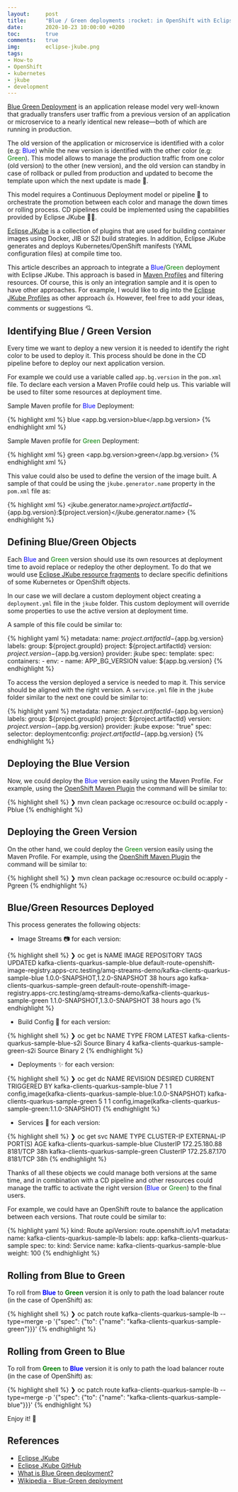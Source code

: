 ```yaml
---
layout:     post
title:      "Blue / Green deployments :rocket: in OpenShift with Eclipse JKube"
date:       2020-10-23 10:00:00 +0200
toc:        true
comments:   true
img:        eclipse-jkube.png
tags: 
- How-to 
- OpenShift
- kubernetes
- jkube
- development
---
```


[Blue Green Deployment](https://martinfowler.com/bliki/BlueGreenDeployment.html) is an application release
model very well-known that gradually transfers user traffic from a previous version of an application or microservice
to a nearly identical new release—both of which are running in production. 

The old version of the application or microservice is identified with a color (e.g: <span style="color:blue">Blue</span>)
while the new version is identified with the other color (e.g: <span style="color:green">Green</span>). This model
allows to manage the production traffic from one color (old version) to the other (new version), and the old
version can standby in case of rollback or pulled from production and updated to become the template upon
which the next update is made :dizzy:.

This model requires a Continuous Deployment model or pipeline :incoming_envelope: to orchestrate the promotion
between each color and manage the down times or rolling process. CD pipelines could be implemented using
the capabilities provided by Eclipse JKube :sparkler::bulb:.

[Eclipse JKube](https://www.eclipse.org/jkube/) is a collection of plugins that are used for building
container images using Docker, JIB or S2I build strategies. In addition, Eclipse JKube generates and
deploys Kubernetes/OpenShift manifests (YAML configuration files) at compile time too.

This article describes an approach to integrate a <span style="color:blue">Blue</span>/<span style="color:green">Green</span>
deployment with Eclipse JKube. This approach is based in
[Maven Profiles](https://maven.apache.org/guides/introduction/introduction-to-profiles.html)
and filtering resources. Of course, this is only an integration sample and it is open to
have other approaches. For example, I would like to dig into the 
[Eclipse JKube Profiles](https://www.eclipse.org/jkube/docs/kubernetes-maven-plugin#profiles) as other
approach :+1:. However, feel free to add your ideas, comments or suggestions :cupid:.

## Identifying Blue / Green Version

Every time we want to deploy a new version it is needed to identify the right color to be
used to deploy it. This process should be done in the CD pipeline before to deploy our
next application version.

For example we could use a variable called ```app.bg.version``` in the ```pom.xml``` file. To
declare each version a Maven Profile could help us. This variable will be used to filter some
resources at deployment time.

Sample Maven profile for <span style="color:blue">Blue</span> Deployment:

{% highlight xml %}
<profile>
    <id>blue</id>
    <properties>
        <app.bg.version>blue</app.bg.version>
    </properties>
</profile>
{% endhighlight xml %}

Sample Maven profile for <span style="color:green">Green</span> Deployment:

{% highlight xml %}
<profile>
    <id>green</id>
    <properties>
        <app.bg.version>green</app.bg.version>
    </properties>
</profile>
{% endhighlight xml %}

This value could also be used to define the version of the image built. A sample of that could
be using the ```jkube.generator.name``` property in the ```pom.xml``` file as:

{% highlight xml %}
<jkube.generator.name>${project.artifactId}-${app.bg.version}:${project.version}</jkube.generator.name>
{% endhighlight %}

## Defining Blue/Green Objects

Each <span style="color:blue">Blue</span> and <span style="color:green">Green</span> version should use its own
resources at deployment time to avoid replace or redeploy the other deployment. To do that we would use
[Eclipse JKube resource fragments](https://www.eclipse.org/jkube/docs/kubernetes-maven-plugin#_resource_fragments)
to declare specific definitions of some Kubernetes or OpenShift objects.

In our case we will declare a custom deployment object creating a ```deployment.yml``` file in
the ```jkube``` folder. This custom deployment will override some properties to use the
active version at deployment time.

A sample of this file could be similar to:

{% highlight yaml %}
metadata:
  name: ${project.artifactId}-${app.bg.version}
  labels:
    group: ${project.groupId}
    project: ${project.artifactId}
    version: ${project.version}-${app.bg.version}
    provider: jkube
spec:
  template:
    spec:
      containers:
        - env:
          - name: APP_BG_VERSION
            value: ${app.bg.version}
{% endhighlight %}

To access the version deployed a service is needed to map it. This service should be
aligned with the right version. A ```service.yml``` file in the ```jkube``` folder similar
to the next one could be similar to:

{% highlight yaml %}
metadata:
  name: ${project.artifactId}-${app.bg.version}
  labels:
    group: ${project.groupId}
    project: ${project.artifactId}
    version: ${project.version}-${app.bg.version}
    provider: jkube
    expose: "true"
spec:
  selector:
    deploymentconfig: ${project.artifactId}-${app.bg.version}
{% endhighlight %}

## Deploying the Blue Version

Now, we could deploy the <span style="color:blue">Blue</span> version easily using the Maven Profile.
For example, using the [OpenShift Maven Plugin](https://www.eclipse.org/jkube/docs/openshift-maven-plugin) the
command will be similar to:

{% highlight shell %}
❯ mvn clean package oc:resource oc:build oc:apply -Pblue
{% endhighlight %}

## Deploying the Green Version

On the other hand, we could deploy the <span style="color:green">Green</span> version easily using the Maven Profile. For
example, using the [OpenShift Maven Plugin](https://www.eclipse.org/jkube/docs/openshift-maven-plugin)
the command will be similar to:

{% highlight shell %}
❯ mvn clean package oc:resource oc:build oc:apply -Pgreen
{% endhighlight %}

## Blue/Green Resources Deployed

This process generates the following objects:

* Image Streams :camera: for each version:

{% highlight shell %}
❯ oc get is
NAME                                 IMAGE REPOSITORY                                                                                              TAGS                            UPDATED
kafka-clients-quarkus-sample-blue    default-route-openshift-image-registry.apps-crc.testing/amq-streams-demo/kafka-clients-quarkus-sample-blue    1.0.0-SNAPSHOT,1.2.0-SNAPSHOT   38 hours ago
kafka-clients-quarkus-sample-green   default-route-openshift-image-registry.apps-crc.testing/amq-streams-demo/kafka-clients-quarkus-sample-green   1.1.0-SNAPSHOT,1.3.0-SNAPSHOT   38 hours ago
{% endhighlight %}

* Build Config :construction_worker: for each version:

{% highlight shell %}
❯ oc get bc
NAME                                     TYPE     FROM     LATEST
kafka-clients-quarkus-sample-blue-s2i    Source   Binary   4
kafka-clients-quarkus-sample-green-s2i   Source   Binary   2
{% endhighlight %}

* Deployments :sparkles: for each version:

{% highlight shell %}
❯ oc get dc
NAME                                 REVISION   DESIRED   CURRENT   TRIGGERED BY
kafka-clients-quarkus-sample-blue    7          1         1         config,image(kafka-clients-quarkus-sample-blue:1.0.0-SNAPSHOT)
kafka-clients-quarkus-sample-green   5          1         1         config,image(kafka-clients-quarkus-sample-green:1.1.0-SNAPSHOT)
{% endhighlight %}

* Services :eyes: for each version:

{% highlight shell %}
❯ oc get svc
NAME                                   TYPE        CLUSTER-IP       EXTERNAL-IP   PORT(S)                      AGE
kafka-clients-quarkus-sample-blue      ClusterIP   172.25.180.88    <none>        8181/TCP                     38h
kafka-clients-quarkus-sample-green     ClusterIP   172.25.87.170    <none>        8181/TCP                     38h
{% endhighlight %}

Thanks of all these objects we could manage both versions at the same time, and in combination with a CD pipeline and other resources
could manage the traffic to activate the right version (<span style="color:blue">Blue</span> or <span style="color:green">Green</span>)
to the final users.

For example, we could have an OpenShift route to balance the application between each versions. That route could be similar to:

{% highlight yaml %}
kind: Route
apiVersion: route.openshift.io/v1
metadata:
  name: kafka-clients-quarkus-sample-lb
  labels:
    app: kafka-clients-quarkus-sample
spec:
  to:
    kind: Service
    name: kafka-clients-quarkus-sample-blue
    weight: 100
{% endhighlight %}

## Rolling from Blue to Green

To roll from <span style="color:blue">**Blue**</span> to <span style="color:green">**Green**</span> version it is
only to path the load balancer route (in the case of OpenShift) as:

{% highlight shell %}
❯ oc patch route kafka-clients-quarkus-sample-lb --type=merge -p '{"spec": {"to": {"name": "kafka-clients-quarkus-sample-green"}}}'
{% endhighlight %}

## Rolling from Green to Blue

To roll from <span style="color:green">**Green**</span> to <span style="color:blue">**Blue**</span> version it is
only to path the load balancer route (in the case of OpenShift) as:

{% highlight shell %}
❯ oc patch route kafka-clients-quarkus-sample-lb --type=merge -p '{"spec": {"to": {"name": "kafka-clients-quarkus-sample-blue"}}}'
{% endhighlight %}

Enjoy it! :muscle:

## References

* [Eclipse JKube](https://www.eclipse.org/jkube/)
* [Eclipse JKube GitHub](https://github.com/eclipse/jkube)
* [What is Blue Green deployment?](https://www.redhat.com/en/topics/devops/what-is-blue-green-deployment)
* [Wikipedia - Blue-Green deployment](https://en.wikipedia.org/wiki/Blue-green_deployment)
